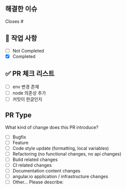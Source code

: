 ## 해결한 이슈
Closes # <!-- Issue # here -->

## 📑 작업 사항
- [ ] Not Completed
- [x] Completed

## ✅ PR 체크 리스트
- [ ] env 변경 존재
- [ ] node 의존성 추가
- [ ] 커밋이 한글인지

## PR Type
What kind of change does this PR introduce?

- [ ] Bugfix
- [ ] Feature
- [ ] Code style update (formatting, local variables)
- [ ] Refactoring (no functional changes, no api changes)
- [ ] Build related changes
- [ ] CI related changes
- [ ] Documentation content changes
- [ ] angular.io application / infrastructure changes
- [ ] Other... Please describe: